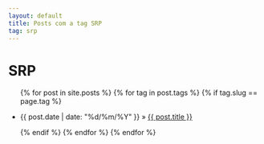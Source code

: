 ```yaml
---
layout: default
title: Posts com a tag SRP
tag: srp
---
```

<h1 class="category">SRP</h1>
<ul class="posts">
	{% for post in site.posts %}				
	{% for tag in post.tags %}	
	{% if tag.slug == page.tag %}	
	<li>
		<p>
			<span>{{ post.date | date: "%d/%m/%Y" }}</span> &raquo; 
			<a href="{{ post.url }}">{{ post.title }}</a>
		</p>
	</li>
	{% endif %}	
	{% endfor %}
	{% endfor %}
</ul>